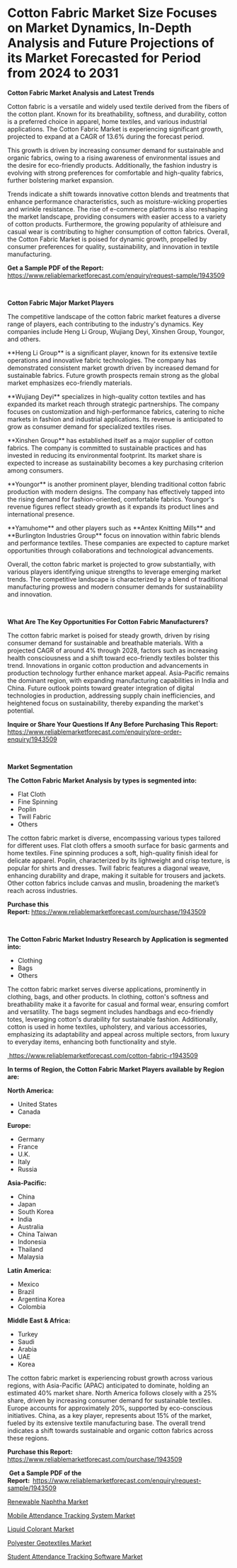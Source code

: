 <p><h1>Cotton Fabric Market Size Focuses on Market Dynamics, In-Depth Analysis and Future Projections of its Market Forecasted for Period from 2024 to 2031</h1></p><p><strong>Cotton Fabric Market Analysis and Latest Trends</strong></p>
<p><p>Cotton fabric is a versatile and widely used textile derived from the fibers of the cotton plant. Known for its breathability, softness, and durability, cotton is a preferred choice in apparel, home textiles, and various industrial applications. The Cotton Fabric Market is experiencing significant growth, projected to expand at a CAGR of 13.6% during the forecast period. </p><p>This growth is driven by increasing consumer demand for sustainable and organic fabrics, owing to a rising awareness of environmental issues and the desire for eco-friendly products. Additionally, the fashion industry is evolving with strong preferences for comfortable and high-quality fabrics, further bolstering market expansion. </p><p>Trends indicate a shift towards innovative cotton blends and treatments that enhance performance characteristics, such as moisture-wicking properties and wrinkle resistance. The rise of e-commerce platforms is also reshaping the market landscape, providing consumers with easier access to a variety of cotton products. Furthermore, the growing popularity of athleisure and casual wear is contributing to higher consumption of cotton fabrics. Overall, the Cotton Fabric Market is poised for dynamic growth, propelled by consumer preferences for quality, sustainability, and innovation in textile manufacturing.</p></p>
<p><strong>Get a Sample PDF of the Report:&nbsp;</strong> <a href="https://www.reliablemarketforecast.com/enquiry/request-sample/1943509?utm_campaign=1110&utm_medium=2&utm_source=Github&utm_content=ia&utm_term=14112024&utm_id=cotton-fabric">https://www.reliablemarketforecast.com/enquiry/request-sample/1943509</a></p>
<p>&nbsp;</p>
<p><strong>Cotton Fabric Major Market Players</strong></p>
<p><p>The competitive landscape of the cotton fabric market features a diverse range of players, each contributing to the industry's dynamics. Key companies include Heng Li Group, Wujiang Deyi, Xinshen Group, Youngor, and others.</p><p>**Heng Li Group** is a significant player, known for its extensive textile operations and innovative fabric technologies. The company has demonstrated consistent market growth driven by increased demand for sustainable fabrics. Future growth prospects remain strong as the global market emphasizes eco-friendly materials.</p><p>**Wujiang Deyi** specializes in high-quality cotton textiles and has expanded its market reach through strategic partnerships. The company focuses on customization and high-performance fabrics, catering to niche markets in fashion and industrial applications. Its revenue is anticipated to grow as consumer demand for specialized textiles rises.</p><p>**Xinshen Group** has established itself as a major supplier of cotton fabrics. The company is committed to sustainable practices and has invested in reducing its environmental footprint. Its market share is expected to increase as sustainability becomes a key purchasing criterion among consumers.</p><p>**Youngor** is another prominent player, blending traditional cotton fabric production with modern designs. The company has effectively tapped into the rising demand for fashion-oriented, comfortable fabrics. Youngor's revenue figures reflect steady growth as it expands its product lines and international presence.</p><p>**Yamuhome** and other players such as **Antex Knitting Mills** and **Burlington Industries Group** focus on innovation within fabric blends and performance textiles. These companies are expected to capture market opportunities through collaborations and technological advancements.</p><p>Overall, the cotton fabric market is projected to grow substantially, with various players identifying unique strengths to leverage emerging market trends. The competitive landscape is characterized by a blend of traditional manufacturing prowess and modern consumer demands for sustainability and innovation.</p></p>
<p>&nbsp;</p>
<p><strong>What Are The Key Opportunities For Cotton Fabric Manufacturers?</strong></p>
<p><p>The cotton fabric market is poised for steady growth, driven by rising consumer demand for sustainable and breathable materials. With a projected CAGR of around 4% through 2028, factors such as increasing health consciousness and a shift toward eco-friendly textiles bolster this trend. Innovations in organic cotton production and advancements in production technology further enhance market appeal. Asia-Pacific remains the dominant region, with expanding manufacturing capabilities in India and China. Future outlook points toward greater integration of digital technologies in production, addressing supply chain inefficiencies, and heightened focus on sustainability, thereby expanding the market's potential.</p></p>
<p><strong>Inquire or Share Your Questions If Any Before Purchasing This Report:</strong> <a href="https://www.reliablemarketforecast.com/enquiry/pre-order-enquiry/1943509?utm_campaign=1110&utm_medium=2&utm_source=Github&utm_content=ia&utm_term=14112024&utm_id=cotton-fabric">https://www.reliablemarketforecast.com/enquiry/pre-order-enquiry/1943509</a></p>
<p>&nbsp;</p>
<p><strong>Market Segmentation</strong></p>
<p><strong>The Cotton Fabric Market Analysis by types is segmented into:</strong></p>
<p><ul><li>Flat Cloth</li><li>Fine Spinning</li><li>Poplin</li><li>Twill Fabric</li><li>Others</li></ul></p>
<p><p>The cotton fabric market is diverse, encompassing various types tailored for different uses. Flat cloth offers a smooth surface for basic garments and home textiles. Fine spinning produces a soft, high-quality finish ideal for delicate apparel. Poplin, characterized by its lightweight and crisp texture, is popular for shirts and dresses. Twill fabric features a diagonal weave, enhancing durability and drape, making it suitable for trousers and jackets. Other cotton fabrics include canvas and muslin, broadening the market’s reach across industries.</p></p>
<p><strong>Purchase this Report:&nbsp;</strong><a href="https://www.reliablemarketforecast.com/purchase/1943509?utm_campaign=1110&utm_medium=2&utm_source=Github&utm_content=ia&utm_term=14112024&utm_id=cotton-fabric">https://www.reliablemarketforecast.com/purchase/1943509</a></p>
<p>&nbsp;</p>
<p><strong>The Cotton Fabric Market Industry Research by Application is segmented into:</strong></p>
<p><ul><li>Clothing</li><li>Bags</li><li>Others</li></ul></p>
<p><p>The cotton fabric market serves diverse applications, prominently in clothing, bags, and other products. In clothing, cotton's softness and breathability make it a favorite for casual and formal wear, ensuring comfort and versatility. The bags segment includes handbags and eco-friendly totes, leveraging cotton's durability for sustainable fashion. Additionally, cotton is used in home textiles, upholstery, and various accessories, emphasizing its adaptability and appeal across multiple sectors, from luxury to everyday items, enhancing both functionality and style.</p></p>
<p><a href="https://www.reliablemarketforecast.com/cotton-fabric-r1943509?utm_campaign=1110&utm_medium=2&utm_source=Github&utm_content=ia&utm_term=14112024&utm_id=cotton-fabric">&nbsp;https://www.reliablemarketforecast.com/cotton-fabric-r1943509</a></p>
<p><strong>In terms of Region, the Cotton Fabric Market Players available by Region are:</strong></p>
<p>
    <p> <strong> North America: </strong>
        <ul>
            <li>United States</li>
            <li>Canada</li>
        </ul>
        </p> 
    <p> <strong> Europe: </strong>
        <ul>
            <li>Germany</li>
            <li>France</li>
            <li>U.K.</li>
            <li>Italy</li>
            <li>Russia</li>
        </ul>
        </p> 
    <p> <strong> Asia-Pacific: </strong>
        <ul>
            <li>China</li>
            <li>Japan</li>
            <li>South Korea</li>
            <li>India</li>
            <li>Australia</li>
            <li>China Taiwan</li>
            <li>Indonesia</li>
            <li>Thailand</li>
            <li>Malaysia</li>
        </ul>
        </p> 
    <p> <strong> Latin America: </strong>
        <ul>
            <li>Mexico</li>
            <li>Brazil</li>
            <li>Argentina Korea</li>
            <li>Colombia</li>
        </ul>
        </p> 
    <p> <strong> Middle East & Africa: </strong>
        <ul>
            <li>Turkey</li>
            <li>Saudi</li>
            <li>Arabia</li>
            <li>UAE</li>
            <li>Korea</li>
        </ul>
    </p>
    </p>
<p><p>The cotton fabric market is experiencing robust growth across various regions, with Asia-Pacific (APAC) anticipated to dominate, holding an estimated 40% market share. North America follows closely with a 25% share, driven by increasing consumer demand for sustainable textiles. Europe accounts for approximately 20%, supported by eco-conscious initiatives. China, as a key player, represents about 15% of the market, fueled by its extensive textile manufacturing base. The overall trend indicates a shift towards sustainable and organic cotton fabrics across these regions.</p></p>
<p><strong>Purchase this Report: </strong><a href="https://www.reliablemarketforecast.com/purchase/1943509?utm_campaign=1110&utm_medium=2&utm_source=Github&utm_content=ia&utm_term=14112024&utm_id=cotton-fabric">https://www.reliablemarketforecast.com/purchase/1943509</a></p>
<p>&nbsp;<strong>Get a Sample PDF of the Report:&nbsp;&nbsp;</strong><a href="https://www.reliablemarketforecast.com/enquiry/request-sample/1943509?utm_campaign=1110&utm_medium=2&utm_source=Github&utm_content=ia&utm_term=14112024&utm_id=cotton-fabric">https://www.reliablemarketforecast.com/enquiry/request-sample/1943509</a></p>
<p><strong></strong></p>
<p><p><a href="https://www.linkedin.com/pulse/global-renewable-naphtha-market-forecast-2024-2031-trends-impact-9dafc?utm_campaign=1110&utm_medium=2&utm_source=Github&utm_content=ia&utm_term=14112024&utm_id=cotton-fabric">Renewable Naphtha Market</a></p><p><a href="https://issuu.com/reportprime-2/docs/mobile-attendance-tracking-system-m_dc3a2e7fbd1009?utm_campaign=1110&utm_medium=2&utm_source=Github&utm_content=ia&utm_term=14112024&utm_id=cotton-fabric">Mobile Attendance Tracking System Market</a></p><p><a href="https://www.linkedin.com/pulse/liquid-colorant-market-transformation-comparative-analysis-2024-2031-sj2qc?utm_campaign=1110&utm_medium=2&utm_source=Github&utm_content=ia&utm_term=14112024&utm_id=cotton-fabric">Liquid Colorant Market</a></p><p><a href="https://www.linkedin.com/pulse/polyester-geotextiles-market-shifts-strategic-analysis-2024-2031-fbnxc?utm_campaign=1110&utm_medium=2&utm_source=Github&utm_content=ia&utm_term=14112024&utm_id=cotton-fabric">Polyester Geotextiles Market</a></p><p><a href="https://issuu.com/reportprime-2/docs/student-attendance-tracking-softwar_55c99d9749ab9e?utm_campaign=1110&utm_medium=2&utm_source=Github&utm_content=ia&utm_term=14112024&utm_id=cotton-fabric">Student Attendance Tracking Software Market</a></p></p>